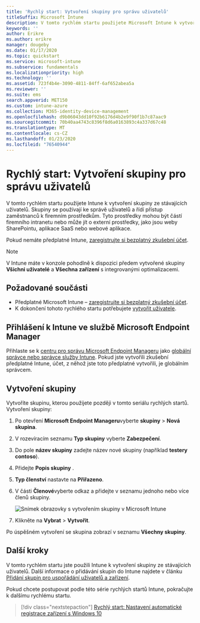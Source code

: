 ```yaml
---
title: 'Rychlý start: Vytvoření skupiny pro správu uživatelů'
titleSuffix: Microsoft Intune
description: V tomto rychlém startu použijete Microsoft Intune k vytvoření skupiny ze stávajících uživatelů.
keywords: ''
author: Erikre
ms.author: erikre
manager: dougeby
ms.date: 01/17/2020
ms.topic: quickstart
ms.service: microsoft-intune
ms.subservice: fundamentals
ms.localizationpriority: high
ms.technology: ''
ms.assetid: 723f4b4e-3090-4811-84ff-6af652abea5a
ms.reviewer: ''
ms.suite: ems
search.appverid: MET150
ms.custom: intune-azure
ms.collection: M365-identity-device-management
ms.openlocfilehash: d9b06043dd10f92b6176d4b2e9f90f1b7c87aac9
ms.sourcegitcommit: 70b40aa4743c8396f8d6a0163893c4a337d67c48
ms.translationtype: MT
ms.contentlocale: cs-CZ
ms.lasthandoff: 01/23/2020
ms.locfileid: "76540944"
---
```

# <a name="quickstart-create-a-group-to-manage-users"></a>Rychlý start: Vytvoření skupiny pro správu uživatelů

V tomto rychlém startu použijete Intune k vytvoření skupiny ze stávajících uživatelů. Skupiny se používají ke správě uživatelů a řídí přístup zaměstnanců k firemním prostředkům. Tyto prostředky mohou být částí firemního intranetu nebo může jít o externí prostředky, jako jsou weby SharePointu, aplikace SaaS nebo webové aplikace.

Pokud nemáte předplatné Intune, [zaregistrujte si bezplatný zkušební účet](free-trial-sign-up.md).

>[!NOTE]
>V Intune máte v konzole pohodlně k dispozici předem vytvořené skupiny **Všichni uživatelé** a **Všechna zařízení** s integrovanými optimalizacemi.

## <a name="prerequisites"></a>Požadované součásti

- Předplatné Microsoft Intune – [zaregistrujte si bezplatný zkušební účet](../fundamentals/free-trial-sign-up.md).
- K dokončení tohoto rychlého startu potřebujete [vytvořit uživatele](quickstart-create-user.md).

## <a name="sign-in-to-intune-in-the-microsoft-endpoint-manager"></a>Přihlášení k Intune ve službě Microsoft Endpoint Manager

Přihlaste se k [centru pro správu Microsoft Endpoint Manageru](https://go.microsoft.com/fwlink/?linkid=2109431) jako [globální správce nebo správce služby Intune](users-add.md#types-of-administrators). Pokud jste vytvořili zkušební předplatné Intune, účet, z něhož jste toto předplatné vytvořili, je globálním správcem.

## <a name="create-a-group"></a>Vytvoření skupiny

Vytvoříte skupinu, kterou použijete později v tomto seriálu rychlých startů. Vytvoření skupiny:

1. Po otevření **Microsoft Endpoint Manageru**vyberte **skupiny** > **Nová skupina**.
2. V rozevíracím seznamu **Typ skupiny** vyberte **Zabezpečení**.
3. Do pole **název skupiny** zadejte název nové skupiny (například **testery contoso**).
4. Přidejte **Popis skupiny** .
5. **Typ členství** nastavte na **Přiřazeno**. 
6. V části **Členové**vyberte odkaz a přidejte v seznamu jednoho nebo více členů skupiny.

    ![Snímek obrazovky s vytvořením skupiny v Microsoft Intune](./media/quickstart-create-group/quickstart-use-groups-01.png)

7. Klikněte na **Vybrat** > **Vytvořit**.

Po úspěšném vytvoření se skupina zobrazí v seznamu **Všechny skupiny**. 

## <a name="next-steps"></a>Další kroky

V tomto rychlém startu jste použili Intune k vytvoření skupiny ze stávajících uživatelů. Další informace o přidávání skupin do Intune najdete v článku [Přidání skupin pro uspořádání uživatelů a zařízení](../groups-add.md).

Pokud chcete postupovat podle této série rychlých startů Intune, pokračujte k dalšímu rychlému startu.

> [!div class="nextstepaction"]
> [Rychlý start: Nastavení automatické registrace zařízení s Windows 10](../enrollment/quickstart-setup-auto-enrollment.md)
